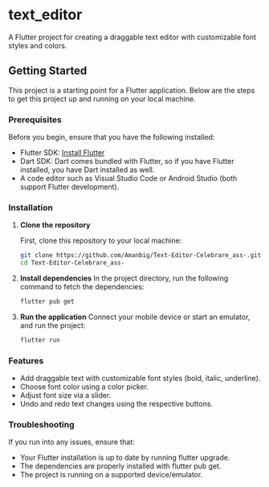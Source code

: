# text_editor

A Flutter project for creating a draggable text editor with customizable font styles and colors.

## Getting Started

This project is a starting point for a Flutter application. Below are the steps to get this project up and running on your local machine.

### Prerequisites

Before you begin, ensure that you have the following installed:

- Flutter SDK: [Install Flutter](https://flutter.dev/docs/get-started/install)
- Dart SDK: Dart comes bundled with Flutter, so if you have Flutter installed, you have Dart installed as well.
- A code editor such as Visual Studio Code or Android Studio (both support Flutter development).

### Installation

1. **Clone the repository**

   First, clone this repository to your local machine:

   ```bash
   git clone https://github.com/Amanbig/Text-Editor-Celebrare_ass-.git
   cd Text-Editor-Celebrare_ass-
   ```

2. **Install dependencies**
   In the project directory, run the following command to fetch the dependencies:
    ```bash
   flutter pub get
    ```

3. **Run the application**
   Connect your mobile device or start an emulator, and run the project:
   ```bash
   flutter run
    ```
   
### Features
- Add draggable text with customizable font styles (bold, italic, underline).
- Choose font color using a color picker.
- Adjust font size via a slider.
- Undo and redo text changes using the respective buttons.

### Troubleshooting
If you run into any issues, ensure that:
- Your Flutter installation is up to date by running flutter upgrade.
- The dependencies are properly installed with flutter pub get.
- The project is running on a supported device/emulator.